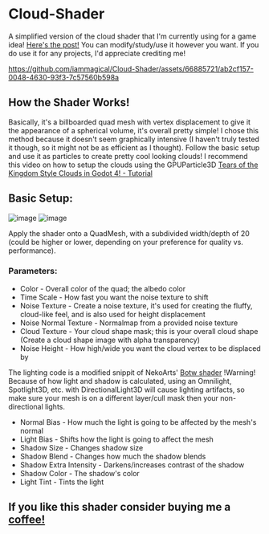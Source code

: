 # Cloud-Shader

A simplified version of the cloud shader that I'm currently using for a game idea! [Here's the post!](https://www.reddit.com/r/godot/comments/1ag4x7k/spent_the_last_couple_days_playing_around_with/)
You can modify/study/use it however you want. If you do use it for any projects, I'd appreciate crediting me!

https://github.com/iammagical/Cloud-Shader/assets/66885721/ab2cf157-0048-4630-93f3-7c57560b598a

## How the Shader Works!
Basically, it's a billboarded quad mesh with vertex displacement to give it the appearance of a spherical volume, it's overall pretty simple! I chose this method because it doesn't seem graphically intensive (I haven't truly tested it though, so it might not be as efficient as I thought). Follow the basic setup and use it as particles to create pretty cool looking clouds! I recommend this video on how to setup the clouds using the GPUParticle3D [Tears of the Kingdom Style Clouds in Godot 4! - Tutorial](https://www.youtube.com/watch?v=sNXj0RN09ps)

## Basic Setup: 
![image](https://github.com/iammagical/Cloud-Shader/assets/66885721/11db7cec-1ba0-4416-aa30-5b71a8cca300)
![image](https://github.com/iammagical/Cloud-Shader/assets/66885721/ade5059c-584d-44ed-845d-7f26fda50ef5)

Apply the shader onto a QuadMesh, with a subdivided width/depth of 20 (could be higher or lower, depending on your preference for quality vs. performance).

### Parameters:
* Color - Overall color of the quad; the albedo color
* Time Scale - How fast you want the noise texture to shift
* Noise Texture - Create a noise texture, it's used for creating the fluffy, cloud-like feel, and is also used for height displacement
* Noise Normal Texture - Normalmap from a provided noise texture
* Cloud Texture - Your cloud shape mask; this is your overall cloud shape (Create a cloud shape image with alpha transparency)
* Noise Height - How high/wide you want the cloud vertex to be displaced by

The lighting code is a modified snippit of NekoArts' [Botw shader](https://godotshaders.com/shader/update-botw-toon-shader/)
!Warning! Because of how light and shadow is calculated, using an Omnilight, Spotlight3D, etc. with DirectionalLight3D will cause lighting artifacts, so make sure your mesh is on a different layer/cull mask then your non-directional lights.

* Normal Bias - How much the light is going to be affected by the mesh's normal
* Light Bias - Shifts how the light is going to affect the mesh
* Shadow Size - Changes shadow size
* Shadow Blend - Changes how much the shadow blends
* Shadow Extra Intensity - Darkens/increases contrast of the shadow
* Shadow Color - The shadow's color
* Light Tint - Tints the light

## If you like this shader consider buying me a [coffee!](ko-fi.com/ya834095)
